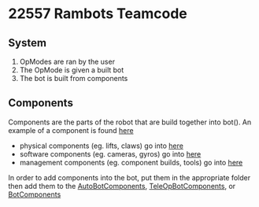 # 22557 Rambots Teamcode

## System
1. OpModes are ran by the user
2. The OpMode is given a built bot
3. The bot is built from components


## Components
Components are the parts of the robot that are build together into bot(). An example of a component is found [here](components/ExampleComponent.java)
 - physical components (eg. lifts, claws) go into [here](components/hardware)
 - software components (eg. cameras, gyros) go into [here](components/device)
 - management components (eg. component builds, tools) go into [here](components/meta)

In order to add components into the bot, put them in the appropriate folder then add them to the [AutoBotComponents](components/meta/AutoBotComponents.java), [TeleOpBotComponents](components/meta/TeleOpBotComponents.java), or [BotComponents](components/meta/BotComponents.java)
